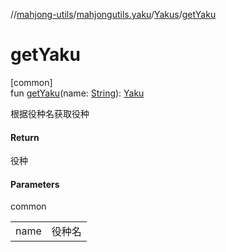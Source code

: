 //[mahjong-utils](../../../index.md)/[mahjongutils.yaku](../index.md)/[Yakus](index.md)/[getYaku](get-yaku.md)

# getYaku

[common]\
fun [getYaku](get-yaku.md)(name: [String](https://kotlinlang.org/api/latest/jvm/stdlib/kotlin/-string/index.html)): [Yaku](../-yaku/index.md)

根据役种名获取役种

#### Return

役种

#### Parameters

common

| | |
|---|---|
| name | 役种名 |
